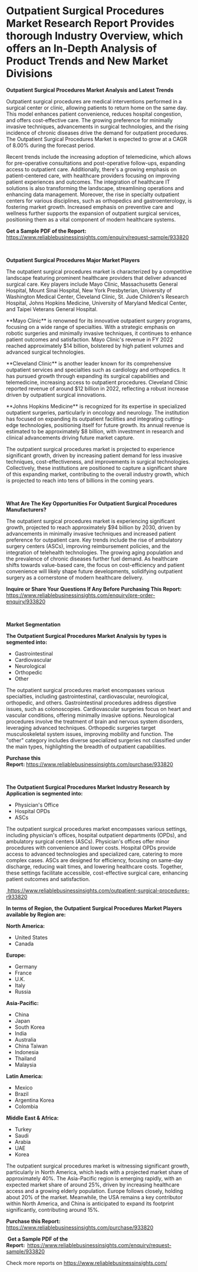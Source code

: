 <p><h1>Outpatient Surgical Procedures Market Research Report Provides thorough Industry Overview, which offers an In-Depth Analysis of Product Trends and New Market Divisions</h1></p><p><strong>Outpatient Surgical Procedures Market Analysis and Latest Trends</strong></p>
<p><p>Outpatient surgical procedures are medical interventions performed in a surgical center or clinic, allowing patients to return home on the same day. This model enhances patient convenience, reduces hospital congestion, and offers cost-effective care. The growing preference for minimally invasive techniques, advancements in surgical technologies, and the rising incidence of chronic diseases drive the demand for outpatient procedures. The Outpatient Surgical Procedures Market is expected to grow at a CAGR of 8.00% during the forecast period.</p><p>Recent trends include the increasing adoption of telemedicine, which allows for pre-operative consultations and post-operative follow-ups, expanding access to outpatient care. Additionally, there's a growing emphasis on patient-centered care, with healthcare providers focusing on improving patient experiences and outcomes. The integration of healthcare IT solutions is also transforming the landscape, streamlining operations and enhancing data management. Moreover, the rise in specialty outpatient centers for various disciplines, such as orthopedics and gastroenterology, is fostering market growth. Increased emphasis on preventive care and wellness further supports the expansion of outpatient surgical services, positioning them as a vital component of modern healthcare systems.</p></p>
<p><strong>Get a Sample PDF of the Report:&nbsp;</strong> <a href="https://www.reliablebusinessinsights.com/enquiry/request-sample/933820?utm_campaign=2246&utm_medium=2&utm_source=Github&utm_content=ia&utm_term=05032025&utm_id=outpatient-surgical-procedures">https://www.reliablebusinessinsights.com/enquiry/request-sample/933820</a></p>
<p>&nbsp;</p>
<p><strong>Outpatient Surgical Procedures Major Market Players</strong></p>
<p><p>The outpatient surgical procedures market is characterized by a competitive landscape featuring prominent healthcare providers that deliver advanced surgical care. Key players include Mayo Clinic, Massachusetts General Hospital, Mount Sinai Hospital, New York Presbyterian, University of Washington Medical Center, Cleveland Clinic, St. Jude Children's Research Hospital, Johns Hopkins Medicine, University of Maryland Medical Center, and Taipei Veterans General Hospital.</p><p>**Mayo Clinic** is renowned for its innovative outpatient surgery programs, focusing on a wide range of specialties. With a strategic emphasis on robotic surgeries and minimally invasive techniques, it continues to enhance patient outcomes and satisfaction. Mayo Clinic's revenue in FY 2022 reached approximately $14 billion, bolstered by high patient volumes and advanced surgical technologies.</p><p>**Cleveland Clinic** is another leader known for its comprehensive outpatient services and specialties such as cardiology and orthopedics. It has pursued growth through expanding its surgical capabilities and telemedicine, increasing access to outpatient procedures. Cleveland Clinic reported revenue of around $12 billion in 2022, reflecting a robust increase driven by outpatient surgical innovations.</p><p>**Johns Hopkins Medicine** is recognized for its expertise in specialized outpatient surgeries, particularly in oncology and neurology. The institution has focused on expanding its outpatient facilities and integrating cutting-edge technologies, positioning itself for future growth. Its annual revenue is estimated to be approximately $8 billion, with investment in research and clinical advancements driving future market capture.</p><p>The outpatient surgical procedures market is projected to experience significant growth, driven by increasing patient demand for less invasive techniques, cost-effectiveness, and improvements in surgical technologies. Collectively, these institutions are positioned to capture a significant share of this expanding market, contributing to the overall industry growth, which is projected to reach into tens of billions in the coming years.</p></p>
<p>&nbsp;</p>
<p><strong>What Are The Key Opportunities For Outpatient Surgical Procedures Manufacturers?</strong></p>
<p><p>The outpatient surgical procedures market is experiencing significant growth, projected to reach approximately $94 billion by 2030, driven by advancements in minimally invasive techniques and increased patient preference for outpatient care. Key trends include the rise of ambulatory surgery centers (ASCs), improving reimbursement policies, and the integration of telehealth technologies. The growing aging population and the prevalence of chronic diseases further fuel demand. As healthcare shifts towards value-based care, the focus on cost-efficiency and patient convenience will likely shape future developments, solidifying outpatient surgery as a cornerstone of modern healthcare delivery.</p></p>
<p><strong>Inquire or Share Your Questions If Any Before Purchasing This Report:</strong> <a href="https://www.reliablebusinessinsights.com/enquiry/pre-order-enquiry/933820?utm_campaign=2246&utm_medium=2&utm_source=Github&utm_content=ia&utm_term=05032025&utm_id=outpatient-surgical-procedures">https://www.reliablebusinessinsights.com/enquiry/pre-order-enquiry/933820</a></p>
<p>&nbsp;</p>
<p><strong>Market Segmentation</strong></p>
<p><strong>The Outpatient Surgical Procedures Market Analysis by types is segmented into:</strong></p>
<p><ul><li>Gastrointestinal</li><li>Cardiovascular</li><li>Neurological</li><li>Orthopedic</li><li>Other</li></ul></p>
<p><p>The outpatient surgical procedures market encompasses various specialties, including gastrointestinal, cardiovascular, neurological, orthopedic, and others. Gastrointestinal procedures address digestive issues, such as colonoscopies. Cardiovascular surgeries focus on heart and vascular conditions, offering minimally invasive options. Neurological procedures involve the treatment of brain and nervous system disorders, leveraging advanced techniques. Orthopedic surgeries target musculoskeletal system issues, improving mobility and function. The "other" category includes diverse specialized surgeries not classified under the main types, highlighting the breadth of outpatient capabilities.</p></p>
<p><strong>Purchase this Report:&nbsp;</strong><a href="https://www.reliablebusinessinsights.com/purchase/933820?utm_campaign=2246&utm_medium=2&utm_source=Github&utm_content=ia&utm_term=05032025&utm_id=outpatient-surgical-procedures">https://www.reliablebusinessinsights.com/purchase/933820</a></p>
<p>&nbsp;</p>
<p><strong>The Outpatient Surgical Procedures Market Industry Research by Application is segmented into:</strong></p>
<p><ul><li>Physician's Office</li><li>Hospital OPDs</li><li>ASCs</li></ul></p>
<p><p>The outpatient surgical procedures market encompasses various settings, including physician's offices, hospital outpatient departments (OPDs), and ambulatory surgical centers (ASCs). Physician's offices offer minor procedures with convenience and lower costs. Hospital OPDs provide access to advanced technologies and specialized care, catering to more complex cases. ASCs are designed for efficiency, focusing on same-day discharge, reducing wait times, and lowering healthcare costs. Together, these settings facilitate accessible, cost-effective surgical care, enhancing patient outcomes and satisfaction.</p></p>
<p><a href="https://www.reliablebusinessinsights.com/outpatient-surgical-procedures-r933820?utm_campaign=2246&utm_medium=2&utm_source=Github&utm_content=ia&utm_term=05032025&utm_id=outpatient-surgical-procedures">&nbsp;https://www.reliablebusinessinsights.com/outpatient-surgical-procedures-r933820</a></p>
<p><strong>In terms of Region, the Outpatient Surgical Procedures Market Players available by Region are:</strong></p>
<p>
    <p> <strong> North America: </strong>
        <ul>
            <li>United States</li>
            <li>Canada</li>
        </ul>
        </p> 
    <p> <strong> Europe: </strong>
        <ul>
            <li>Germany</li>
            <li>France</li>
            <li>U.K.</li>
            <li>Italy</li>
            <li>Russia</li>
        </ul>
        </p> 
    <p> <strong> Asia-Pacific: </strong>
        <ul>
            <li>China</li>
            <li>Japan</li>
            <li>South Korea</li>
            <li>India</li>
            <li>Australia</li>
            <li>China Taiwan</li>
            <li>Indonesia</li>
            <li>Thailand</li>
            <li>Malaysia</li>
        </ul>
        </p> 
    <p> <strong> Latin America: </strong>
        <ul>
            <li>Mexico</li>
            <li>Brazil</li>
            <li>Argentina Korea</li>
            <li>Colombia</li>
        </ul>
        </p> 
    <p> <strong> Middle East & Africa: </strong>
        <ul>
            <li>Turkey</li>
            <li>Saudi</li>
            <li>Arabia</li>
            <li>UAE</li>
            <li>Korea</li>
        </ul>
    </p>
    </p>
<p><p>The outpatient surgical procedures market is witnessing significant growth, particularly in North America, which leads with a projected market share of approximately 40%. The Asia-Pacific region is emerging rapidly, with an expected market share of around 25%, driven by increasing healthcare access and a growing elderly population. Europe follows closely, holding about 20% of the market. Meanwhile, the USA remains a key contributor within North America, and China is anticipated to expand its footprint significantly, contributing around 15%.</p></p>
<p><strong>Purchase this Report: </strong><a href="https://www.reliablebusinessinsights.com/purchase/933820?utm_campaign=2246&utm_medium=2&utm_source=Github&utm_content=ia&utm_term=05032025&utm_id=outpatient-surgical-procedures">https://www.reliablebusinessinsights.com/purchase/933820</a></p>
<p>&nbsp;<strong>Get a Sample PDF of the Report:&nbsp;&nbsp;</strong><a href="https://www.reliablebusinessinsights.com/enquiry/request-sample/933820?utm_campaign=2246&utm_medium=2&utm_source=Github&utm_content=ia&utm_term=05032025&utm_id=outpatient-surgical-procedures">https://www.reliablebusinessinsights.com/enquiry/request-sample/933820</a></p>
<p><strong></strong></p>
<p>Check more reports on <a href="https://www.reliablebusinessinsights.com/?utm_campaign=2246&utm_medium=2&utm_source=Github&utm_content=ia&utm_term=05032025&utm_id=outpatient-surgical-procedures">https://www.reliablebusinessinsights.com/</a></p>